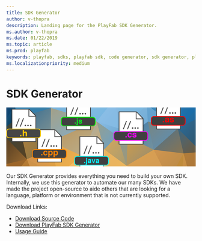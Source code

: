 ```yaml
---
title: SDK Generator
author: v-thopra
description: Landing page for the PlayFab SDK Generator.
ms.author: v-thopra
ms.date: 01/22/2019
ms.topic: article
ms.prod: playfab
keywords: playfab, sdks, playfab sdk, code generator, sdk generator, playfab sdk generator
ms.localizationpriority: medium
---
```


# SDK Generator

![SDK Generator](./media/sdk_generator1.png)

Our SDK Generator provides everything you need to build your own SDK. Internally, we use this generator to automate our many SDKs. We have made the project open-source to aide others that are looking for a language, platform or environment that is not currently supported.

Download Links:

- [Download Source Code](https://github.com/PlayFab/SDKGenerator)
- [Download PlayFab SDK Generator](https://api.playfab.com/downloads/generator)
- [Usage Guide](./quickstart.md)
